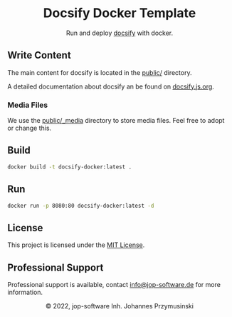 <div align=center> 
    <h1>Docsify Docker Template</h1>
    <p>Run and deploy <a href="https://docsify.js.org">docsify</a> with docker.</p>
</div>

## Write Content
The main content for docsify is located in the [public/](/public/) directory.

A detailed documentation about docsify an be found on [docsify.js.org](https://docsify.js.org).

### Media Files
We use the [public/_media](/public/_media/) directory to store media files. Feel free to adopt or change this. 

## Build

```bash
docker build -t docsify-docker:latest .
```

## Run
```bash
docker run -p 8080:80 docsify-docker:latest -d
```

## License
This project is licensed under the [MIT License](/LICENSE).

## Professional Support
Professional support is available, contact [info@jop-software.de](mailto:info@jop-software.de) for more information.

<div align=center>
&copy; 2022, jop-software Inh. Johannes Przymusinski
</div>